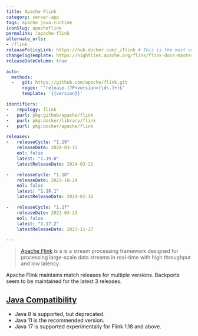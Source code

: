 ```yaml
---
title: Apache Flink
category: server-app
tags: apache java-runtime
iconSlug: apacheflink
permalink: /apache-flink
alternate_urls:
- /flink
releasePolicyLink: https://hub.docker.com/_/flink # This is the most conclusive resource
changelogTemplate: https://nightlies.apache.org/flink/flink-docs-master/release-notes/flink-__RELEASE_CYCLE__
releaseDateColumn: true

auto:
  methods:
  -   git: https://github.com/apache/flink.git
      regex: '^release-(?P<version>[\d\.]+)$'
      template: '{{version}}'

identifiers:
-   repology: flink
-   purl: pkg:github/apache/flink
-   purl: pkg:docker/library/flink
-   purl: pkg:docker/apache/flink

releases:
-   releaseCycle: "1.19"
    releaseDate: 2024-03-15
    eol: false
    latest: "1.19.0"
    latestReleaseDate: 2024-03-21

-   releaseCycle: "1.18"
    releaseDate: 2023-10-24
    eol: false
    latest: "1.18.1"
    latestReleaseDate: 2024-01-16

-   releaseCycle: "1.17"
    releaseDate: 2023-03-23
    eol: false
    latest: "1.17.2"
    latestReleaseDate: 2023-11-27

---
```


> [Apache Flink](https://flink.apache.org/) is a  is a stream processing
> framework designed for processing large-scale data streams in real-time with
> high throughput and low latency.

Apache Flink maintains match releases for multiple versions. Backports seem to be
maintained for the latest 3 releases.

## [Java Compatibility](https://nightlies.apache.org/flink/flink-docs-release-1.19/docs/deployment/java_compatibility/)

- Java 8 is supported, but deprecated.
- Java 11 is the recommended version.
- Java 17 is supported experimentally for Flink 1.18 and above.

